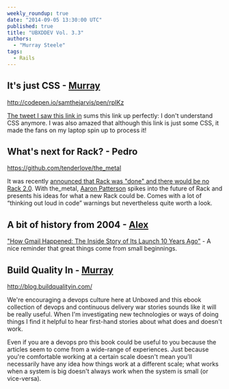 ```yaml
---
weekly_roundup: true
date: "2014-09-05 13:30:00 UTC"
published: true
title: "UBXDDEV Vol. 3.3"
authors:
  - "Murray Steele"
tags:
  - Rails
---
```


## It's just CSS - [Murray](/people#murray-steele)

http://codepen.io/samthejarvis/pen/rpIKz

[The tweet I saw this link in](https://twitter.com/jonikorpi/status/507538058959659008) sums this link up perfectly: I don't understand CSS anymore.  I was also amazed that although this link is just some CSS, it made the fans on my laptop spin up to process it!

## What's next for Rack? - Pedro

https://github.com/tenderlove/the_metal

It was recently [announced that Rack was "done" and there would be no Rack 2.0](https://groups.google.com/forum/#!msg/rack-devel/P8oOycVBaH0/1bm4eERJWPQJ).  With the_metal, [Aaron Patterson](http://www.tenderlovemaking.com/) spikes into the future of Rack and presents his ideas for what a new Rack could be.  Comes with a lot of “thinking out loud in code” warnings but nevertheless quite worth a look.

## A bit of history from 2004 - [Alex](https://twitter.com/AlexanderBobin)

["How Gmail Happened: The Inside Story of Its Launch 10 Years Ago"](http://time.com/43263/gmail-10th-anniversary/) - A nice reminder that great things come from small beginnings.

## Build Quality In - [Murray](/people#murray-steele)

http://blog.buildqualityin.com/

We're encouraging a devops culture here at Unboxed and this ebook collection of devops and continuous delivery war stories sounds like it will be really useful.  When I'm investigating new technologies or ways of doing things I find it helpful to hear first-hand stories about what does and doesn't work.

Even if you are a devops pro this book could be useful to you because the articles seem to come from a wide-range of experiences.  Just because you're comfortable working at a certain scale doesn't mean you'll necessarily have any idea how things work at a different scale; what works when a system is big doesn't always work when the system is small (or vice-versa).


